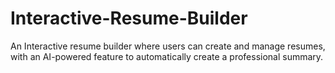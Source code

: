 # Interactive-Resume-Builder
An Interactive resume builder where users can create and manage resumes, with an AI-powered feature to automatically create a professional summary.
